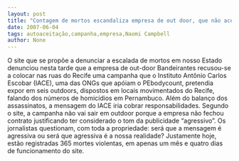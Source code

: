 ```yaml
---
layout: post
title: "Contagem de mortos escandaliza empresa de out door, que não aceita campanha do IACE"
date: 2007-06-04
tags: autoaceitação,campanha,empresa,Naomi Campbell
author: None
---
```

O site que se prop&otilde;e a denunciar a escalada de mortos em nosso Estado denunciou nesta tarde que a empresa de out-door Bandeirantes recusou-se a colocar nas ruas do Recife uma campanha que o Instituto Ant&ocirc;nio Carlos Escobar (IACE), uma das ONGs que ap&oacute;iam o PEbodycount, pretendia expor em seis outdoors, dispostos em locais movimentados do Recife, falando dos n&uacute;meros de homic&iacute;dios em Pernambuco.
Al&eacute;m do balan&ccedil;o dos assassinatos, a mensagem do IACE iria cobrar responsabilidades. 
Segundo o site, a campanha n&atilde;o vai sair em outdoor porque a empresa n&atilde;o fechou contrato justificando ter considerado o tom da publicidade &ldquo;agressivo&rdquo;.
Os jornalistas questionam, com toda a propriedade: ser&aacute; que a mensagem &eacute; agressiva ou ser&aacute; que agressiva &eacute; a nossa realidade?
Justamente hoje, est&atilde;o registradas 365 mortes violentas, em apenas um m&ecirc;s e quatro dias de funcionamento do site. 